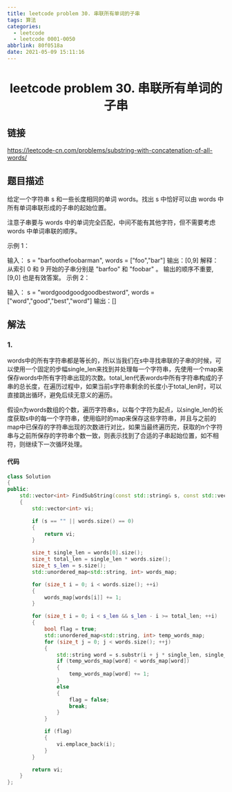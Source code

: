 ```yaml
---
title: leetcode problem 30. 串联所有单词的子串
tags: 算法
categories:
  - leetcode
  - leetcode 0001-0050
abbrlink: 80f0518a
date: 2021-05-09 15:11:16
---
```


# <center>leetcode problem 30. 串联所有单词的子串</center>

## 链接

https://leetcode-cn.com/problems/substring-with-concatenation-of-all-words/



## 题目描述

给定一个字符串 s 和一些长度相同的单词 words。找出 s 中恰好可以由 words 中所有单词串联形成的子串的起始位置。

注意子串要与 words 中的单词完全匹配，中间不能有其他字符，但不需要考虑 words 中单词串联的顺序。

 

示例 1：

输入：
  s = \"barfoothefoobarman\",
  words = \[\"foo\",\"bar\"\]
输出：\[0,9\]
解释：
从索引 0 和 9 开始的子串分别是 \"barfoo\" 和 \"foobar\" 。
输出的顺序不重要, \[9,0\] 也是有效答案。
示例 2：

输入：
  s = \"wordgoodgoodgoodbestword\",
  words = \[\"word\",\"good\",\"best\",\"word\"\]
输出：\[\]



 ##  解法

### 1.

words中的所有字符串都是等长的，所以当我们在s中寻找串联的子串的时候，可以使用一个固定的步幅single_len来找到并处理每一个字符串，先使用一个map来保存words中所有字符串出现的次数。total_len代表words中所有字符串构成的子串的总长度，在遍历过程中，如果当前s字符串剩余的长度小于total_len时，可以直接跳出循环，避免后续无意义的遍历。

假设n为words数组的个数，遍历字符串s，以每个字符为起点，以single_len的长度获取s中的每一个字符串，使用临时的map来保存这些字符串，并且与之前的map中已保存的字符串出现的次数进行对比，如果当最终遍历完，获取的n个字符串与之前所保存的字符串个数一致，则表示找到了合适的子串起始位置，如不相符，则继续下一次循环处理。

#### 代码

```c++
class Solution
{
public:
    std::vector<int> FindSubString(const std::string& s, const std::vector<std::string>& words) 
    {
        std::vector<int> vi;

        if (s == "" || words.size() == 0)
        {
            return vi;
        }

        size_t single_len = words[0].size();
        size_t total_len = single_len * words.size();
        size_t s_len = s.size();
        std::unordered_map<std::string, int> words_map;

        for (size_t i = 0; i < words.size(); ++i)
        {
            words_map[words[i]] += 1;
        }

        for (size_t i = 0; i < s_len && s_len - i >= total_len; ++i)
        {
            bool flag = true;
            std::unordered_map<std::string, int> temp_words_map;
            for (size_t j = 0; j < words.size(); ++j)
            {
                std::string word = s.substr(i + j * single_len, single_len);
                if (temp_words_map[word] < words_map[word])
                {
                    temp_words_map[word] += 1;
                }
                else
                {
                    flag = false;
                    break;
                }
            }

            if (flag)
            {
                vi.emplace_back(i);
            }
        }

        return vi;
    }
};
```

